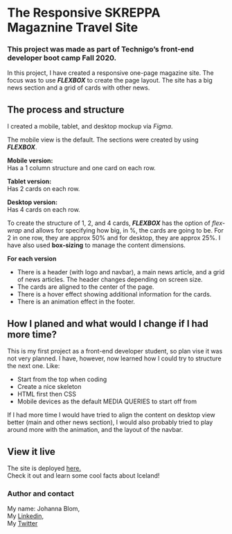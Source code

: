 # The Responsive SKREPPA Magaznine Travel Site

### This project was made as part of Technigo’s front-end developer boot camp Fall 2020. 

In this project, I have created a responsive one-page magazine site. The focus was to use **_FLEXBOX_** to create the page layout. The site has a big news section and a grid of cards with other news. 

##  The process and structure
I created a mobile, tablet, and desktop mockup via _Figma_. 

The mobile view is the default. 
The sections were created by using **_FLEXBOX_**.

**Mobile version:**  
Has a 1 column structure and one card on each row. 

**Tablet version:**  
Has 2 cards on each row.

**Desktop version:**  
Has 4 cards on each row.

To create the structure of 1, 2, and 4 cards, **_FLEXBOX_** has the option of _flex-wrap_ and allows for specifying how big, in %, the cards are going to be. For 2 in one row, they are approx 50% and for desktop, they are approx 25%. I have also used **box-sizing** to manage the content dimensions. 

**For each version**
  * There is a header (with logo and navbar), a main news article, and a grid of news articles. The header changes depending on screen size. 
  * The cards are aligned to the center of the page.
  * There is a hover effect showing additional information for the cards.
  * There is an animation effect in the footer.


## How I planed and what would I change if I had more time?
This is my first project as a front-end developer student, so plan vise it was not very planned. I have, however, now learned how I could try to structure the next one. Like:
- Start from the top when coding
- Create a nice skeleton
- HTML first then CSS
- Mobile devices as the default MEDIA QUERIES to start off from 

If I had more time I would have tried to align the content on desktop view better (main and other news section), I would also probably tried to play around more with the animation, and the layout of the navbar.

## View it live
The site is deployed <a href="https://jovial-einstein-fa1a5e.netlify.app">here.</a>  
Check it out and learn some cool facts about Iceland!

### Author and contact   
My name: Johanna Blom,   
My <a href="https://www.linkedin.com/in/johanna-blom-2419a181/">Linkedin</a>,   
My <a href="https://twitter.com/idsintehittapa">Twitter</a>  

